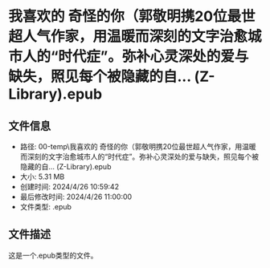﻿# 我喜欢的 奇怪的你（郭敬明携20位最世超人气作家，用温暖而深刻的文字治愈城市人的“时代症”。弥补心灵深处的爱与缺失，照见每个被隐藏的自... (Z-Library).epub

## 文件信息
- 路径: 00-temp\我喜欢的 奇怪的你（郭敬明携20位最世超人气作家，用温暖而深刻的文字治愈城市人的“时代症”。弥补心灵深处的爱与缺失，照见每个被隐藏的自... (Z-Library).epub
- 大小: 5.31 MB
- 创建时间: 2024/4/26 10:59:42
- 最后修改时间: 2024/4/26 11:00:00
- 文件类型: .epub

## 文件描述
这是一个.epub类型的文件。

